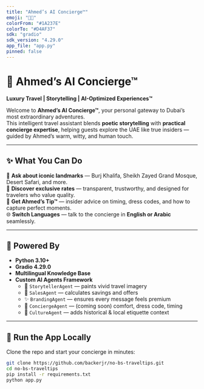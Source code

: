 ```yaml
---
title: "Ahmed’s AI Concierge™"
emoji: "🐪✨"
colorFrom: "#1A237E"
colorTo: "#D4AF37"
sdk: "gradio"
sdk_version: "4.29.0"
app_file: "app.py"
pinned: false
---
```


# 💼 Ahmed’s AI Concierge™

**Luxury Travel | Storytelling | AI-Optimized Experiences™**

Welcome to **Ahmed’s AI Concierge™**, your personal gateway to Dubai’s most extraordinary adventures.  
This intelligent travel assistant blends **poetic storytelling** with **practical concierge expertise**, helping guests explore the UAE like true insiders — guided by Ahmed’s warm, witty, and human touch.

---

## ✨ What You Can Do

🕌 **Ask about iconic landmarks** — Burj Khalifa, Sheikh Zayed Grand Mosque, Desert Safari, and more.  
💎 **Discover exclusive rates** — transparent, trustworthy, and designed for travelers who value quality.  
📸 **Get Ahmed’s Tip™** — insider advice on timing, dress codes, and how to capture perfect moments.  
🌐 **Switch Languages** — talk to the concierge in **English or Arabic** seamlessly.

---

## 🧠 Powered By

- **Python 3.10+**
- **Gradio 4.29.0**
- **Multilingual Knowledge Base**
- **Custom AI Agents Framework**
  - 📝 `StorytellerAgent` — paints vivid travel imagery  
  - 💼 `SalesAgent` — calculates savings and offers  
  - ✨ `BrandingAgent` — ensures every message feels premium  
  - 🧭 `ConciergeAgent` — (coming soon) comfort, dress code, timing  
  - 🕌 `CultureAgent` — adds historical & local etiquette context  

---

## 🚀 Run the App Locally

Clone the repo and start your concierge in minutes:

```bash
git clone https://github.com/backerjr/no-bs-traveltips.git
cd no-bs-traveltips
pip install -r requirements.txt
python app.py
